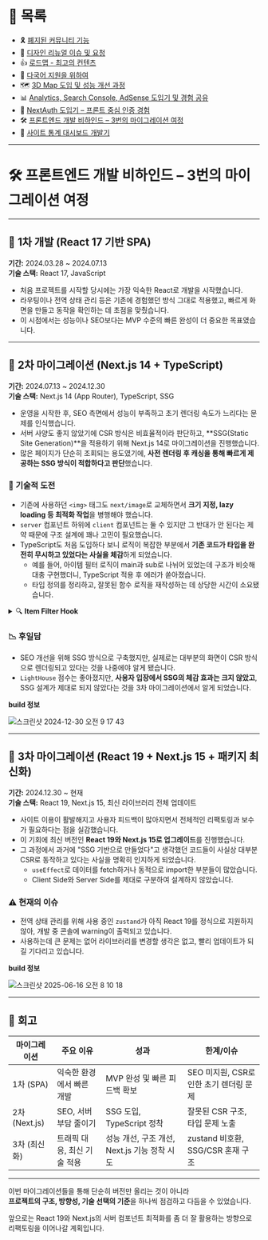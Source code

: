 # 📂 목록

- 🎗️ [폐지된 커뮤니티 기능](./community.md)
- 🎨 [디자인 리뉴얼 이슈 및 요청](./design.md)
- 👍 [로드맵 - 최고의 컨텐츠](./roadmap.md)
- 🍱 [다국어 지원을 위하여](./i18n.md)
- 🗺️ [3D Map 도입 및 성능 개선 과정](./3dmap.md)
- 📊 [Analytics, Search Console, AdSense 도입기 및 경험 공유](./google.md)
- 🔐 [NextAuth 도입기 – 프론트 중심 인증 경험](./auth.md)
- 🛠️ [프론트엔드 개발 비하인드 – 3번의 마이그레이션 여정](./migration.md)
- 🚀 [사이트 통계 대시보드 개발기](./dashboard.md)

---

# 🛠️ 프론트엔드 개발 비하인드 – 3번의 마이그레이션 여정

---

## 🚀 1차 개발 (React 17 기반 SPA)

**기간:** 2024.03.28 ~ 2024.07.13  
**기술 스택:** React 17, JavaScript

- 처음 프로젝트를 시작할 당시에는 가장 익숙한 React로 개발을 시작했습니다.
- 라우팅이나 전역 상태 관리 등은 기존에 경험했던 방식 그대로 적용했고, 빠르게 화면을 만들고 동작을 확인하는 데 초점을 맞췄습니다.
- 이 시점에서는 성능이나 SEO보다는 MVP 수준의 빠른 완성이 더 중요한 목표였습니다.

---

## 🔄 2차 마이그레이션 (Next.js 14 + TypeScript)

**기간:** 2024.07.13 ~ 2024.12.30  
**기술 스택:** Next.js 14 (App Router), TypeScript, SSG

- 운영을 시작한 후, SEO 측면에서 성능이 부족하고 초기 렌더링 속도가 느리다는 문제를 인식했습니다.
- 서버 사양도 좋지 않았기에 CSR 방식은 비효율적이라 판단하고, **SSG(Static Site Generation)**을 적용하기 위해 Next.js 14로 마이그레이션을 진행했습니다.
- 많은 페이지가 단순히 조회되는 용도였기에, **사전 렌더링 후 캐싱을 통해 빠르게 제공하는 SSG 방식이 적합하다고 판단**했습니다.

### 🧱 기술적 도전

- 기존에 사용하던 `<img>` 태그도 `next/image`로 교체하면서 **크기 지정, lazy loading 등 최적화 작업**을 병행해야 했습니다.
- `server` 컴포넌트 하위에 `client` 컴포넌트는 둘 수 있지만 그 반대가 안 된다는 제약 때문에 구조 설계에 꽤나 고민이 필요했습니다.
- TypeScript도 처음 도입하다 보니 로직이 복잡한 부분에서 **기존 코드가 타입을 완전히 무시하고 있었다는 사실을 체감**하게 되었습니다.
  - 예를 들어, 아이템 필터 로직이 main과 sub로 나뉘어 있었는데 구조가 비슷해 대충 구현했더니, TypeScript 적용 후 에러가 쏟아졌습니다.
  - 타입 정의를 정리하고, 잘못된 함수 로직을 재작성하는 데 상당한 시간이 소요됐습니다.

<details>
<summary>🔍 <strong>Item Filter Hook</strong></summary>

```js
/**
 * 3D 맵에서 화면에 표시할 아이템을 필터링 해주는 함수
 */
export const useItemFilter = (mapItem: JpgItemPath[]) => {
  const { newItemFilter, setItemFilter } = useAppStore((state) => state);
  const [viewItemList, setViewItemList] = useState<string[]>(
    extractValues(newItemFilter)
  );

  // itemFilter가 비어있을 때만 데이터를 가져옵니다.
  useEffect(() => {
    const getItem = async () => {
      try {
        const response = await fetch(`${API_ENDPOINTS.GET_ITEM_FILTER}`, {
          next: { revalidate: 14400 },
        });

        if (!response.ok) {
          throw new Error("Network response was not ok");
        }

        const result: FetchSchema = await response.json();

        setItemFilter(result.data);
      } catch (error) {
        console.error("Fetch error:", error);
        return [];
      }
    };

    if (newItemFilter.length === 0) {
      getItem();
    }
  }, [newItemFilter, setItemFilter]);

  // mapItem이 변경될 때마다 viewItemList를 업데이트합니다.
  const valuesList = useMemo(() => {
    const valuesSet = new Set<string>();
    mapItem.forEach((item) => {
      valuesSet.add(item.childValue);
      valuesSet.add(item.motherValue);
    });
    return [...valuesSet];
  }, [mapItem]);

  useEffect(() => {
    if (valuesList.length > 0) {
      setViewItemList(valuesList);
    }
  }, [valuesList]);

  const updateViewItemList = (
    newItems: string[],
    removeItems: string[] = []
  ) => {
    setViewItemList((prev) => {
      const updatedSet = new Set(prev);
      newItems.forEach((item) => updatedSet.add(item));
      removeItems.forEach((item) => updatedSet.delete(item));
      return [...updatedSet];
    });
  };

  /**
   * 아이템 클릭 이벤트
   */
  const onClickItem = (clickValue: string) => {
    const rootValueList = newItemFilter.map((item) => item.value);

    if (rootValueList.includes(clickValue)) {
      handleRootItemClick(clickValue);
    } else {
      handleChildItemClick(clickValue);
    }
  };

  /**
   * 아이템 전체 선택 또는 해제
   */
  const onClickAllItem = (isAll: boolean) => {
    setViewItemList(isAll ? [] : valuesList);
  };

  /**
   * 상위 값 클릭 시
   * viewItemList child가 전부 있는지 확인
   * 전부 있으면 모두 제거, 전부 있지 않으면 모두 추가
   */
  const handleRootItemClick = (clickValue: string) => {
    const rootList: ItemType = newItemFilter.find(
      (item) => item.value === clickValue
    )!;
    const childList = rootList.sub.map((childItem) => childItem.value);
    const shouldRemoveAllChild = checkAllChild(viewItemList, childList);
    const newItems = shouldRemoveAllChild ? [] : [...childList, clickValue];
    const removeItems = shouldRemoveAllChild ? [clickValue, ...childList] : [];
    updateViewItemList(newItems, removeItems);
  };

  /**
   * 하위 값 클릭 시
   * viewItemList 해당 값 있는지 확인
   * 있으면 item 제거, 없으면 item 추가
   * root의 모든 아이템 제거 시 root 제거, 모두 추가될 경우 root 추가
   */
  const handleChildItemClick = (clickValue: string) => {
    const rootList: ItemType = newItemFilter.find((item) =>
      findObjectWithValue(item, clickValue)
    )!;

    const childList = rootList.sub.map((childItem) => childItem.value);

    let updatedItemList = viewItemList.includes(clickValue)
      ? viewItemList.filter((item) => item !== clickValue)
      : [...viewItemList, clickValue];

    const isHaveAllChild = checkAllChild(updatedItemList, childList);
    const isHaveAnyMissingChild = checkSomeChild(updatedItemList, childList);

    // 전부 있거나, 몇 개만 있을 경우 root 추가
    if (isHaveAllChild || isHaveAnyMissingChild) {
      updatedItemList.push(rootList.value);
    }

    // 전부 없을 경우 root 제거
    if (!isHaveAnyMissingChild) {
      updatedItemList = updatedItemList.filter(
        (item) => item !== rootList.value
      );
    }

    const result = [...new Set(updatedItemList)];
    setViewItemList(result);
  };

  return { viewItemList, onClickItem, onClickAllItem };
};
```

</details>

### 📉 후일담

- SEO 개선을 위해 SSG 방식으로 구축했지만, 실제로는 대부분의 화면이 CSR 방식으로 렌더링되고 있다는 것을 나중에야 알게 됐습니다.
- `LightHouse` 점수는 좋아졌지만, **사용자 입장에서 SSG의 체감 효과는 크지 않았고**, SSG 설계가 제대로 되지 않았다는 것을 3차 마이그레이션에서 알게 되었습니다.

**build 정보**

![스크린샷 2024-12-30 오전 9 17 43](https://github.com/user-attachments/assets/e2126699-91bf-4d63-b244-778e1904576c)


---

## 🔁 3차 마이그레이션 (React 19 + Next.js 15 + 패키지 최신화)

**기간:** 2024.12.30 ~ 현재  
**기술 스택:** React 19, Next.js 15, 최신 라이브러리 전체 업데이트

- 사이트 이용이 활발해지고 사용자 피드백이 많아지면서 전체적인 리팩토링과 보수가 필요하다는 점을 실감했습니다.
- 이 기회에 최신 버전인 **React 19와 Next.js 15로 업그레이드**를 진행했습니다.
- 그 과정에서 과거에 "SSG 기반으로 만들었다"고 생각했던 코드들이 사실상 대부분 CSR로 동작하고 있다는 사실을 명확히 인지하게 되었습니다.
  - `useEffect`로 데이터를 fetch하거나 동적으로 import한 부분들이 많았습니다.
  - Client Side와 Server Side를 제대로 구분하여 설계하지 않았습니다.

### ⚠️ 현재의 이슈

- 전역 상태 관리를 위해 사용 중인 `zustand`가 아직 React 19를 정식으로 지원하지 않아, 개발 중 콘솔에 warning이 출력되고 있습니다.
- 사용하는데 큰 문제는 없어 라이브러리를 변경할 생각은 없고, 빨리 업데이트가 되길 기다리고 있습니다.

**build 정보**

![스크린샷 2025-06-16 오전 8 10 18](https://github.com/user-attachments/assets/0c76885b-b1e5-45e2-a798-7cd7590494b5)

---

## 🧭 회고

| 마이그레이션  | 주요 이유                   | 성과                                         | 한계/이슈                               |
| ------------- | --------------------------- | -------------------------------------------- | --------------------------------------- |
| 1차 (SPA)     | 익숙한 환경에서 빠른 개발   | MVP 완성 및 빠른 피드백 확보                 | SEO 미지원, CSR로 인한 초기 렌더링 문제 |
| 2차 (Next.js) | SEO, 서버 부담 줄이기       | SSG 도입, TypeScript 정착                    | 잘못된 CSR 구조, 타입 문제 노출         |
| 3차 (최신화)  | 트래픽 대응, 최신 기술 적용 | 성능 개선, 구조 개선, Next.js 기능 정착 시도 | zustand 비호환, SSG/CSR 혼재 구조       |

---

이번 마이그레이션들을 통해 단순히 버전만 올리는 것이 아니라  
**프로젝트의 구조, 방향성, 기술 선택의 기준**을 하나씩 점검하고 다듬을 수 있었습니다.

앞으로는 React 19와 Next.js의 서버 컴포넌트 최적화를 좀 더 잘 활용하는 방향으로 리팩토링을 이어나갈 계획입니다.

